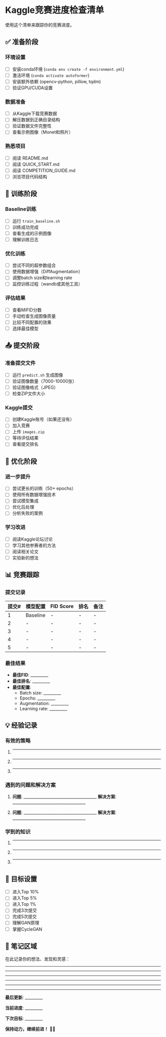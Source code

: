 # Kaggle竞赛进度检查清单

使用这个清单来跟踪你的竞赛进度。

## ✅ 准备阶段

### 环境设置
- [ ] 安装conda环境 (`conda env create -f environment.yml`)
- [ ] 激活环境 (`conda activate autoformer`)
- [ ] 安装额外依赖 (opencv-python, pillow, tqdm)
- [ ] 验证GPU/CUDA设置

### 数据准备
- [ ] 从Kaggle下载竞赛数据
- [ ] 解压数据到正确目录结构
- [ ] 验证数据文件完整性
- [ ] 查看示例图像（Monet和照片）

### 熟悉项目
- [ ] 阅读 README.md
- [ ] 阅读 QUICK_START.md
- [ ] 阅读 COMPETITION_GUIDE.md
- [ ] 浏览项目代码结构

## 🎯 训练阶段

### Baseline训练
- [ ] 运行 `train_baseline.sh`
- [ ] 训练成功完成
- [ ] 查看生成的示例图像
- [ ] 理解训练日志

### 优化训练
- [ ] 尝试不同的超参数组合
- [ ] 使用数据增强（DiffAugmentation）
- [ ] 调整batch size和learning rate
- [ ] 监控训练过程（wandb或其他工具）

### 评估结果
- [ ] 查看MiFID分数
- [ ] 手动检查生成图像质量
- [ ] 比较不同配置的效果
- [ ] 选择最佳模型

## 📤 提交阶段

### 准备提交文件
- [ ] 运行 `predict.sh` 生成图像
- [ ] 验证图像数量（7000-10000张）
- [ ] 验证图像格式（JPEG）
- [ ] 检查ZIP文件大小

### Kaggle提交
- [ ] 创建Kaggle账号（如果还没有）
- [ ] 加入竞赛
- [ ] 上传 `images.zip`
- [ ] 等待评估结果
- [ ] 查看提交排名

## 🚀 优化阶段

### 进一步提升
- [ ] 尝试更长的训练（50+ epochs）
- [ ] 使用所有数据增强技术
- [ ] 尝试模型集成
- [ ] 优化后处理
- [ ] 分析失败的案例

### 学习改进
- [ ] 阅读Kaggle论坛讨论
- [ ] 学习其他参赛者的方法
- [ ] 阅读相关论文
- [ ] 实验新的想法

## 📊 竞赛跟踪

### 提交记录

| 提交# | 模型配置 | FID Score | 排名 | 备注 |
|-------|---------|-----------|------|------|
| 1 | Baseline | - | - | - |
| 2 | - | - | - | - |
| 3 | - | - | - | - |
| 4 | - | - | - | - |
| 5 | - | - | - | - |

### 最佳结果

- **最佳FID**: _________
- **最佳排名**: _________
- **最佳配置**: 
  - Batch size: _________
  - Epochs: _________
  - Augmentation: _________
  - Learning rate: _________

## 💡 经验记录

### 有效的策略
1. _____________________________________
2. _____________________________________
3. _____________________________________

### 遇到的问题和解决方案
1. **问题**: _____________________________________
   **解决方案**: _____________________________________

2. **问题**: _____________________________________
   **解决方案**: _____________________________________

### 学到的知识
1. _____________________________________
2. _____________________________________
3. _____________________________________

## 🎯 目标设置

- [ ] 进入Top 10%
- [ ] 进入Top 5%
- [ ] 进入Top 1%
- [ ] 完成3次提交
- [ ] 完成5次提交
- [ ] 理解GAN原理
- [ ] 掌握CycleGAN

## 📝 笔记区域

在此记录你的想法、发现和灵感：

_____________________________________
_____________________________________
_____________________________________
_____________________________________
_____________________________________

---

**最后更新**: _________

**当前进度**: _________

**下次目标**: _________

**保持动力，继续前进！** 💪🎨

